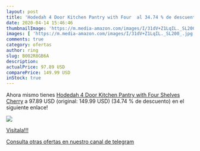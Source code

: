 ```yaml
---
layout: post
title: 'Hodedah 4 Door Kitchen Pantry with Four  al 34.74 % de descuento'
date: 2020-04-14 15:46:46
thumbnailImage: 'https://m.media-amazon.com/images/I/31dV+Z1LqIL._SL200_.jpg'
images: [ 'https://m.media-amazon.com/images/I/31dV+Z1LqIL._SL200_.jpg' ]
comments: true
category: ofertas
author: ring
slug: B002R8GB6A
description:
actualPrice: 97.89 USD
comparePrice: 149.99 USD
inStock: true
---
```


Ahora mismo tienes [Hodedah 4 Door Kitchen Pantry with Four Shelves  Cherry](https://www.amazon.com/dp/B002R8GB6A/?tag=redken08-20) a 97.89 USD (original: 149.99 USD) (34.74 %  de descuento) en el siguiente enlace!

[![](https://m.media-amazon.com/images/I/31dV+Z1LqIL._SL200_.jpg)](https://www.amazon.com/dp/B002R8GB6A/?tag=redken08-20)

[Visítala!!!](https://www.amazon.com/dp/B002R8GB6A/?tag=redken08-20)

[Consulta otras ofertas en nuestro canal de telegram](https://t.me/s/ofertas25)
